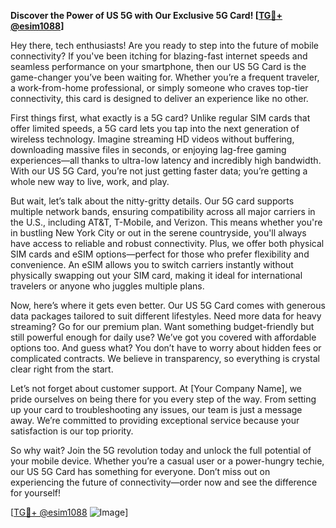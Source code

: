 **Discover the Power of US 5G with Our Exclusive 5G Card! [[TG💪+ @esim1088](https://t.me/s/esim1088)]**

Hey there, tech enthusiasts! Are you ready to step into the future of mobile connectivity? If you've been itching for blazing-fast internet speeds and seamless performance on your smartphone, then our US 5G Card is the game-changer you’ve been waiting for. Whether you’re a frequent traveler, a work-from-home professional, or simply someone who craves top-tier connectivity, this card is designed to deliver an experience like no other.

First things first, what exactly is a 5G card? Unlike regular SIM cards that offer limited speeds, a 5G card lets you tap into the next generation of wireless technology. Imagine streaming HD videos without buffering, downloading massive files in seconds, or enjoying lag-free gaming experiences—all thanks to ultra-low latency and incredibly high bandwidth. With our US 5G Card, you’re not just getting faster data; you’re getting a whole new way to live, work, and play.

But wait, let’s talk about the nitty-gritty details. Our 5G card supports multiple network bands, ensuring compatibility across all major carriers in the U.S., including AT&T, T-Mobile, and Verizon. This means whether you're in bustling New York City or out in the serene countryside, you'll always have access to reliable and robust connectivity. Plus, we offer both physical SIM cards and eSIM options—perfect for those who prefer flexibility and convenience. An eSIM allows you to switch carriers instantly without physically swapping out your SIM card, making it ideal for international travelers or anyone who juggles multiple plans.

Now, here’s where it gets even better. Our US 5G Card comes with generous data packages tailored to suit different lifestyles. Need more data for heavy streaming? Go for our premium plan. Want something budget-friendly but still powerful enough for daily use? We’ve got you covered with affordable options too. And guess what? You don’t have to worry about hidden fees or complicated contracts. We believe in transparency, so everything is crystal clear right from the start.

Let’s not forget about customer support. At [Your Company Name], we pride ourselves on being there for you every step of the way. From setting up your card to troubleshooting any issues, our team is just a message away. We’re committed to providing exceptional service because your satisfaction is our top priority.

So why wait? Join the 5G revolution today and unlock the full potential of your mobile device. Whether you’re a casual user or a power-hungry techie, our US 5G Card has something for everyone. Don’t miss out on experiencing the future of connectivity—order now and see the difference for yourself!

[[TG💪+ @esim1088](https://t.me/s/esim1088) ![Image](https://i.postimg.cc/Y0z9fWf4/image.png)]